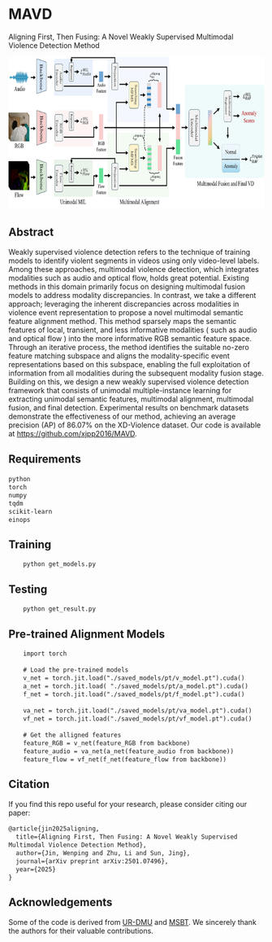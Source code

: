 # MAVD
 Aligning First, Then Fusing: A Novel Weakly Supervised Multimodal Violence Detection Method


 <p align="center">
    <img src=img.png width="800" height="300"/>
</p>


## Abstract
Weakly supervised violence detection refers to the technique of training models to identify violent segments in videos using only video-level labels. Among these approaches, multimodal violence detection, which integrates modalities such as audio and optical flow, holds great potential. Existing methods in this domain primarily focus on designing multimodal fusion models to address modality discrepancies. In contrast, we take a different approach; leveraging the inherent discrepancies across modalities in violence event representation to propose a novel multimodal semantic feature alignment method. This method sparsely maps the semantic features of local, transient, and less informative modalities ( such as audio and optical flow ) into the more informative RGB semantic feature space. Through an iterative process, the method identifies the suitable no-zero feature matching subspace and aligns the modality-specific event representations based on this subspace, enabling the full exploitation of information from all modalities during the subsequent modality fusion stage. Building on this, we design a new weakly supervised violence detection framework that consists of unimodal multiple-instance learning for extracting unimodal semantic features, multimodal alignment, multimodal fusion, and final detection. Experimental results on benchmark datasets demonstrate the effectiveness of our method, achieving an average precision (AP) of 86.07% on the XD-Violence dataset. Our code is available at https://github.com/xjpp2016/MAVD.

## Requirements  

    python
    torch
    numpy
    tqdm
    scikit-learn
    einops


## Training
```
    python get_models.py 
```


## Testing
```
    python get_result.py
```

## Pre-trained Alignment Models
```
    import torch

    # Load the pre-trained models
    v_net = torch.jit.load("./saved_models/pt/v_model.pt").cuda()
    a_net = torch.jit.load( "./saved_models/pt/a_model.pt").cuda()
    f_net = torch.jit.load("./saved_models/pt/f_model.pt").cuda()

    va_net = torch.jit.load("./saved_models/pt/va_model.pt").cuda()
    vf_net = torch.jit.load("./saved_models/pt/vf_model.pt").cuda()

    # Get the alligned features
    feature_RGB = v_net(feature_RGB from backbone)
    feature_audio = va_net(a_net(feature_audio from backbone))
    feature_flow = vf_net(f_net(feature_flow from backbone))
```

## Citation
If you find this repo useful for your research, please consider citing our paper:
```
@article{jin2025aligning,
  title={Aligning First, Then Fusing: A Novel Weakly Supervised Multimodal Violence Detection Method},
  author={Jin, Wenping and Zhu, Li and Sun, Jing},
  journal={arXiv preprint arXiv:2501.07496},
  year={2025}
}
```

## Acknowledgements
Some of the code is derived from [UR-DMU](https://github.com/henrryzh1/UR-DMU) and [MSBT](https://github.com/shengyangsun/MSBT). We sincerely thank the authors for their valuable contributions.